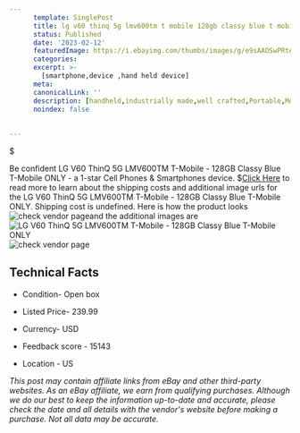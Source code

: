 ```yaml
---
      template: SinglePost
      title: lg v60 thinq 5g lmv600tm t mobile 128gb classy blue t mobile only
      status: Published
      date: '2023-02-12'
      featuredImage: https://i.ebayimg.com/thumbs/images/g/e9sAAOSwPRteeg85/s-l225.jpg
      categories: 
      excerpt: >-
        [smartphone,device ,hand held device]
      meta:
      canonicalLink: ''
      description: [handheld,industrially made,well crafted,Portable,Mobile,Compact,Convenient,Lightweight,Maneuverable,Man-portable,Miniature,Carriable,Hand-held,Light,Holdable,Transportable,Mobile device,Pocket-sized,On-the-go,Wireless,Cordless,Compact size,Convenient size, smartphone,device ,hand held device]
      noindex: false
      
        
---
```

$

Be confident LG V60 ThinQ 5G LMV600TM T-Mobile - 128GB Classy Blue T-Mobile  ONLY - a 1-star Cell Phones & Smartphones device.
$[Click Here](https://www.ebay.com/itm/324563204409?hash=item4b91797939%3Ag%3Ae9sAAOSwPRteeg85&amdata=enc%3AAQAHAAAA0K3b3LK3h1Gz3eZsLy4RInIj2CQ71AqD%2BzmRixhQ7MOI3HPf6kFbzX%2B9D0arUTEwnWzUxUjmj%2FCJhCycvRZChwqva8V1oFoYwmK0jxe4ibcD793qeRwhO10Vp2bgxUzsLS0TDhwn7eGBq76Iu473xwRO%2Bsp5YxwIYSVZydF8lFqDbmOmbF9e2FjhdeSb5OK6JEJr0JNG6CTv12tu81Qwp6Lk7rnfS1M%2FiIc5EDKvqzSz3MD9hRud0KVqT4YaxEM3iPtVGIUAZLrir545B7aufxg%3D&mkevt=1&mkcid=1&mkrid=711-53200-19255-0&campid=%253CePNCampaignId%253E&customid=%253CreferenceId%253E&toolid=10049) to read more to learn about the shipping costs and additional image urls for the LG V60 ThinQ 5G LMV600TM T-Mobile - 128GB Classy Blue T-Mobile  ONLY. Shipping cost is undefined. Here is how the product looks ![check vendor page](https://i.ebayimg.com/thumbs/images/g/e9sAAOSwPRteeg85/s-l225.jpg)and the additional images are![LG V60 ThinQ 5G LMV600TM T-Mobile - 128GB Classy Blue T-Mobile  ONLY](https://i.ebayimg.com/images/g/e9sAAOSwPRteeg85/s-l225.jpg)![check vendor page]()



 ## Technical Facts 



     
      

 - Condition- Open box 


      

 - Listed Price- 239.99 


      

 - Currency- USD 


      

 - Feedback score - 15143 


      

 - Location - US 


      
      

 *_This post may contain affiliate links from eBay and other third-party websites. As an eBay affiliate, we earn from qualifying purchases. Although we do our best to keep the information up-to-date and accurate, please check the date and all details with the vendor's website before making a purchase. Not all data may be accurate._*






